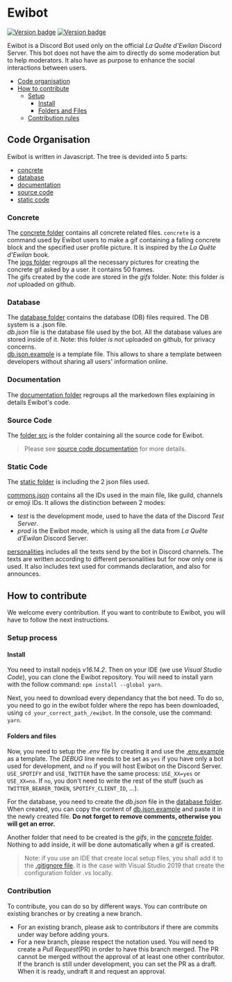 # Ewibot

[![Version badge](https://badgen.net/github/release/Titch88/ewibot)](https://github.com/Titch88/ewibot)
[![Version badge](https://badgen.net/github/branches/Titch88/ewibot)](https://github.com/Titch88/ewibot)

Ewibot is a Discord Bot used only on the official *La Quête d'Ewilan* Discord Server.
This bot does not have the aim to directly do some moderation but to help moderators. It also have as purpose to enhance 
the social interactions between users.

- [Code organisation](#code-organisation)
- [How to contribute](#how-to-contribute)
	- [Setup](#setup-process)
		- [Install](#install)
		- [Folders and Files](#folders-and-files)
	- [Contribution rules](#contribution)

## Code Organisation
Ewibot is written in Javascript. The tree is devided into 5 parts: 

- [concrete](#concrete)
- [database](#database)
- [documentation](#documentation)
- [source code](#source-code)
- [static code](#static-code)

### Concrete
The [concrete folder](./concrete) contains all concrete related files. `concrete` is a command used by Ewibot users to
make a gif containing a falling concrete block and the specified user profile picture. It is inspired by the 
*La Quête d'Ewilan* book.  
The [jpgs folder](./concrete/jpgs) regroups all the necessary pictures for creating the concrete gif asked by a user. It 
contains 50 frames.  
The gifs created by the code are stored in the *gifs* folder. Note: this folder *is not* uploaded on github.

### Database
The [database folder](./db) contains the database (DB) files required. The DB system is a .json file.   
*db.json* file is the database file used by the bot. All the database values are stored inside of it. Note: this folder 
*is not* uploaded on github, for privacy concerns.  
[db.json.example](./db/db.json.example) is a template file. This allows to share a template between developers without 
sharing all users' information online.

### Documentation
The [documentation folder](./doc) regroups all the markedown files explaining in details Ewibot's code.

### Source Code
The [folder src](./src) is the folder containing all the source code for Ewibot.
> Please see [source code documentation](./doc/source.md) for more details.

### Static Code
The [static folder](./static) is including the 2 json files used.

[commons.json](./src/commons.json) contains all the IDs used in the main file, like guild, channels or emoji IDs. 
It allows the distinction between 2 modes:
* _test_ is the development mode, used to have the data of the Discord *Test Server*.
* _prod_ is the Ewibot mode, which is using all the data from *La Quête d'Ewilan* Discord Server. 

[personalities](./src/personalities) includes all the texts send by the bot in Discord channels. The texts are
written according to different personalities but for now only one is used. It also includes text used for commands declaration,
and also for announces.

## How to contribute
We welcome every contribution. If you want to contribute to Ewibot, you will have to follow the next instructions.

### Setup process
#### Install
You need to install nodejs *v16.14.2*. Then on your IDE (we use _Visual Studio Code_), you can clone the Ewibot repository. 
You will need to install yarn with the follow command: ```npm install --global yarn```.

Next, you need to download every dependancy that the bot need. To do so, you need to go in the ewibot folder where the repo has
been downloaded, using `cd your_correct_path_/ewibot`. In the console, use the command: ```yarn```.

#### Folders and files
Now, you need to setup the *.env* file by creating it and use the [.env.example](.env.example) as a template. The *DEBUG*
line needs to be set as `yes` if you have only a bot used for development, and `no` if you will host Ewibot on the 
Discord Server. `USE_SPOTIFY` and `USE_TWITTER` have the same process: `USE_XX=yes` or `USE_XX=no`. If `no`, you 
don't need to write the rest of the stuff (such as `TWITTER_BEARER_TOKEN`, `SPOTIFY_CLIENT_ID`, ...).

For the database, you need to create the *db.json* file in the [database folder](./db). When created, you can copy the 
content of [db.json.example](./db/db.json.example) and paste it in the newly created file.
**Do not forget to remove comments, otherwise you will get an error.**

Another folder that need to be created is the *gifs*, in the [concrete folder](./concrete). Nothing to add inside, it will be 
done automatically when a gif is created.

> Note: if you use an IDE that create local setup files, you shall add it to the [.gitignore file](.gitignore). It is the case 
with Visual Studio 2019 that create the configuration folder *.vs* locally.

### Contribution
To contribute, you can do so by different ways. You can contribute on existing branches or by creating a new branch. 

- For an existing branch, please ask to contributors if there are commits under way before adding yours.
- For a new branch, please respect the notation used.
You will need to create a *Pull Request*(PR) in order to have this branch merged. The PR cannot be merged without the approval 
of at least one other contributor. If the branch is still under development, you can set the PR as a draft. When it is ready, 
undraft it and request an approval.
